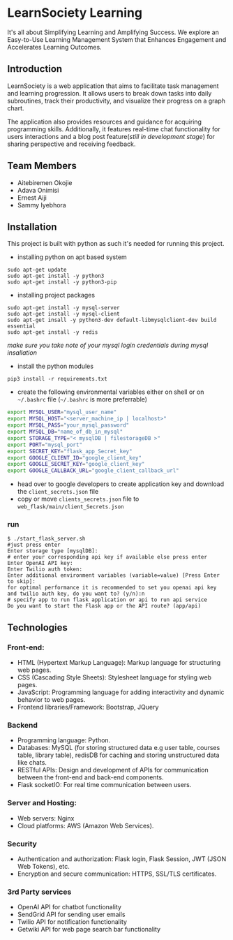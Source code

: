 # LearnSociety Learning
It's all about Simplifying Learning and Amplifying Success. We explore an Easy-to-Use Learning Management System that Enhances Engagement and Accelerates Learning Outcomes.

## Introduction
LearnSociety is a web application that aims to facilitate task management and learning progression. It allows users to break down tasks into daily subroutines, track their productivity, and visualize their progress on a graph chart.

The application also provides resources and guidance for acquiring programming skills. Additionally, it features real-time chat functionality for users interactions and a blog post feature(*still in development stage*) for sharing perspective and receiving feedback.

## Team Members
- Aitebiremen Okojie
- Adava Onimisi
- Ernest Aiji
- Sammy Iyebhora

## Installation
This project is built with python as such it's needed for running this project.
- installing python on apt based system
```
sudo apt-get update
sudo apt-get install -y python3
sudo apt-get install -y python3-pip
```
- installing project packages
```
sudo apt-get install -y mysql-server
sudo apt-get install -y mysql-client
sudo apt-get insall -y python3-dev default-libmysqlclient-dev build essential
sudo apt-get install -y redis
```
*make sure you take note of your mysql login credentials during mysql insallation*
- install the python modules
```
pip3 install -r requirements.txt
```
-  create the following environmental variables either on shell or on `~/.bashrc` file (`~/.bashrc` is more preferrable)
```bash
export MYSQL_USER="mysql_user_name"
export MYSQL_HOST="<server_machine_ip | localhost>"
export MYSQL_PASS="your_mysql_password"
export MYSQL_DB="name_of_db_in_mysql"
export STORAGE_TYPE="< mysqlDB | filestorageDB >"
export PORT="mysql_port"
export SECRET_KEY="flask_app_Secret_key"
export GOOGLE_CLIENT_ID="google_client_key"
export GOOGLE_SECRET_KEY="google_client_key"
export GOOGLE_CALLBACK_URL="google_client_callback_url"
```
- head over to google developers to create application key and download the `client_secrets.json` file
- copy or move `clients_secrets.json` file to `web_flask/main/client_Secrets.json`

### run
```
$ ./start_flask_server.sh
#just press enter
Enter storage type [mysqlDB]:
# enter your corresponding api key if available else press enter
Enter OpenAI API key:
Enter Twilio auth token:
Enter additional environment variables (variable=value) [Press Enter to skip]:
for optimal performance it is recommended to set you openai api key and twilio auth key, do you want to? (y/n):n
# specify app to run flask application or api to run api service
Do you want to start the Flask app or the API route? (app/api)
```
## Technologies
### Front-end:
- HTML (Hypertext Markup Language): Markup language for structuring web pages.
- CSS (Cascading Style Sheets): Stylesheet language for styling web pages.
- JavaScript: Programming language for adding interactivity and dynamic behavior to web pages.
- Frontend libraries/Framework: Bootstrap, JQuery
### Backend
- Programming language: Python.
- Databases: MySQL (for storing structured data e.g user table, courses table, library table), redisDB  for caching and storing unstructured data like chats.
- RESTful APIs: Design and development of APIs for communication between the front-end and back-end components.
- Flask socketIO: For real time communication between users.
### Server and Hosting:
- Web servers: Nginx
- Cloud platforms: AWS (Amazon Web Services).
### Security
- Authentication and authorization: Flask login, Flask Session, JWT (JSON Web Tokens), etc.
- Encryption and secure communication: HTTPS, SSL/TLS certificates.
### 3rd Party services
- OpenAI API for chatbot functionality
- SendGrid API for sending user emails
- Twilio API for notification functionality
- Getwiki API for web page search bar functionality
